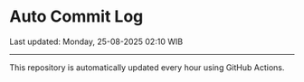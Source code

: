 # Auto Commit Log

Last updated: Monday, 25-08-2025 02:10 WIB

---

This repository is automatically updated every hour using GitHub Actions.
